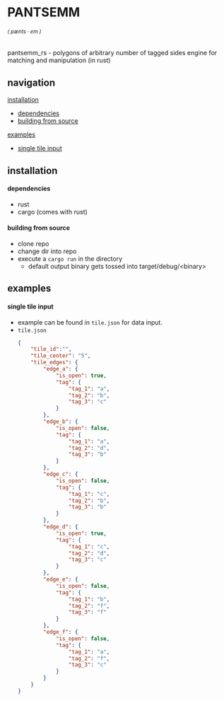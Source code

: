 # PANTSEMM
<h6><Sub><i>( pænts · em )</i></sub></h6>
pantsemm_rs - polygons of arbitrary number of tagged sides engine for matching and manipulation (in rust)

## navigation
[installation](#installation)
- [dependencies](#dependencies)
- [building from source](#building-from-source)

[examples](#examples)
- [single tile input](#single-tile-input)

## installation

#### dependencies
- rust
- cargo (comes with rust)

#### building from source
- clone repo
- change dir into repo
- execute a `cargo run` in the directory
  - default output binary gets tossed into target/debug/\<binary>

## examples

#### single tile input
- example can be found in `tile.json` for data input.
- `tile.json`
    ```json
    {
        "tile_id":"",
        "tile_center": "5",
        "tile_edges": {
            "edge_a": {
                "is_open": true,
                "tag": {
                    "tag_1": "a",
                    "tag_2": "b",
                    "tag_3": "c"
                }
            },
            "edge_b": {
                "is_open": false,
                "tag": {
                    "tag_1": "a",
                    "tag_2": "d",
                    "tag_3": "b"
                }
            },
            "edge_c": {
                "is_open": false,
                "tag": {
                    "tag_1": "c",
                    "tag_2": "b",
                    "tag_3": "b"
                }
            },
            "edge_d": {
                "is_open": true,
                "tag": {
                    "tag_1": "c",
                    "tag_2": "d",
                    "tag_3": "c"
                }
            },
            "edge_e": {
                "is_open": false,
                "tag": {
                    "tag_1": "b",
                    "tag_2": "f",
                    "tag_3": "f"
                }
            },
            "edge_f": {
                "is_open": false,
                "tag": {
                    "tag_1": "a",
                    "tag_2": "f",
                    "tag_3": "c"
                }
            }
        }
    }
    ```